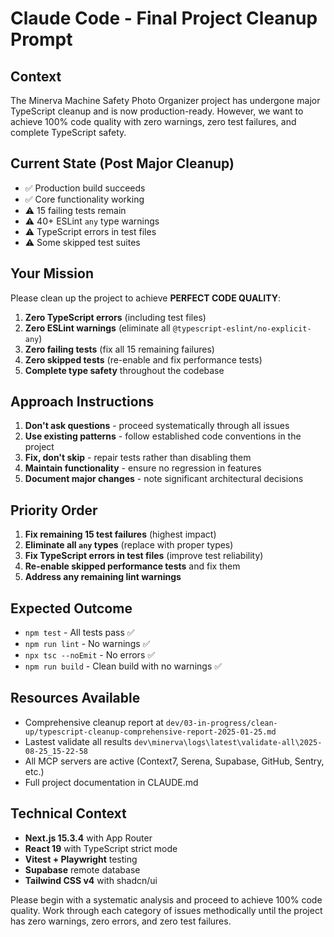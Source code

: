 # Claude Code - Final Project Cleanup Prompt

## Context
The Minerva Machine Safety Photo Organizer project has undergone major TypeScript cleanup and is now production-ready. However, we want to achieve 100% code quality with zero warnings, zero test failures, and complete TypeScript safety.

## Current State (Post Major Cleanup)
- ✅ Production build succeeds
- ✅ Core functionality working
- ⚠️ 15 failing tests remain
- ⚠️ 40+ ESLint `any` type warnings
- ⚠️ TypeScript errors in test files
- ⚠️ Some skipped test suites

## Your Mission
Please clean up the project to achieve **PERFECT CODE QUALITY**:
1. **Zero TypeScript errors** (including test files)
2. **Zero ESLint warnings** (eliminate all `@typescript-eslint/no-explicit-any`)
3. **Zero failing tests** (fix all 15 remaining failures)
4. **Zero skipped tests** (re-enable and fix performance tests)
5. **Complete type safety** throughout the codebase

## Approach Instructions
1. **Don't ask questions** - proceed systematically through all issues
2. **Use existing patterns** - follow established code conventions in the project
3. **Fix, don't skip** - repair tests rather than disabling them
4. **Maintain functionality** - ensure no regression in features
5. **Document major changes** - note significant architectural decisions

## Priority Order
1. **Fix remaining 15 test failures** (highest impact)
2. **Eliminate all `any` types** (replace with proper types)
3. **Fix TypeScript errors in test files** (improve test reliability)
4. **Re-enable skipped performance tests** and fix them
5. **Address any remaining lint warnings**

## Expected Outcome
- `npm test` - All tests pass ✅
- `npm run lint` - No warnings ✅
- `npx tsc --noEmit` - No errors ✅
- `npm run build` - Clean build with no warnings ✅

## Resources Available
- Comprehensive cleanup report at `dev/03-in-progress/clean-up/typescript-cleanup-comprehensive-report-2025-01-25.md`
- Lastest validate all results `dev\minerva\logs\latest\validate-all\2025-08-25_15-22-58`
- All MCP servers are active (Context7, Serena, Supabase, GitHub, Sentry, etc.)
- Full project documentation in CLAUDE.md

## Technical Context
- **Next.js 15.3.4** with App Router
- **React 19** with TypeScript strict mode
- **Vitest + Playwright** testing
- **Supabase** remote database
- **Tailwind CSS v4** with shadcn/ui

Please begin with a systematic analysis and proceed to achieve 100% code quality. Work through each category of issues methodically until the project has zero warnings, zero errors, and zero test failures.
